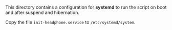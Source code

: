 This directory contains a configuration for **systemd** to run the script
on boot and after suspend and hibernation.

Copy the file `init-headphone.service` to `/etc/systemd/system`.